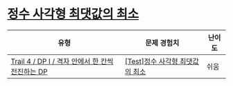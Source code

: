# [정수 사각형 최댓값의 최소](https://www.codetree.ai/trails/complete/curated-cards/test-minimax-path-in-square)

|유형|문제 경험치|난이도|
|---|---|---|
|[Trail 4 / DP I / 격자 안에서 한 칸씩 전진하는 DP](https://www.codetree.ai/trail-info/intermediate-low/)|[[Test]정수 사각형 최댓값의 최소](https://www.codetree.ai/trails/complete/curated-cards/test-minimax-path-in-square/)|쉬움|

